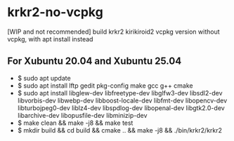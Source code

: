 # krkr2-no-vcpkg
[WIP and not recommended] build krkr2 kirikiroid2 vcpkg version without vcpkg, with apt install instead

## For Xubuntu 20.04 and Xubuntu 25.04
* $ sudo apt update
* $ sudo apt install lftp gedit pkg-config make gcc g++ cmake
* $ sudo apt install libglew-dev libfreetype-dev libglfw3-dev libsdl2-dev libvorbis-dev libwebp-dev  libboost-locale-dev libfmt-dev libopencv-dev libturbojpeg0-dev liblz4-dev libspdlog-dev libopenal-dev libgtk2.0-dev libarchive-dev libopusfile-dev libminizip-dev
* $ make clean && make -j8 && make test
* $ mkdir build && cd build && cmake .. && make -j8 && ./bin/krkr2/krkr2
